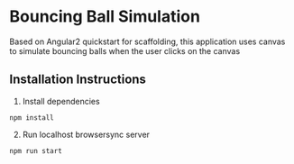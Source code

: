 # Bouncing Ball Simulation
Based on Angular2 quickstart for scaffolding, this application uses canvas to simulate bouncing balls when the user 
clicks on the canvas

## Installation Instructions

1. Install dependencies
```
npm install
```
2. Run localhost browsersync server
```
npm run start
```
